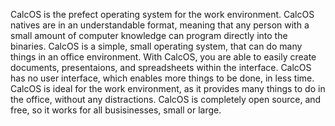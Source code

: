 CalcOS is the prefect operating system for the work environment.
CalcOS natives are in an understandable format, meaning that any person with
a small amount of computer knowledge can program directly into the binaries.
CalcOS is a simple, small operating system, that can do many things in an
office environment.
With CalcOS, you are able to easily create documents, presentaions, and
spreadsheets within the interface.
CalcOS has no user interface, which enables more things to be done, in less time.
CalcOS is ideal for the work environment, as it provides many things
to do in the office, without any distractions.
CalcOS is completely open source, and free, so it works for all busisinesses,
small or large.

